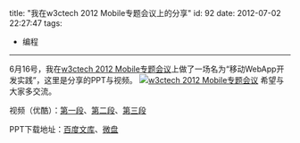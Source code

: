 title: "我在w3ctech 2012 Mobile专题会议上的分享"
id: 92
date: 2012-07-02 22:27:47
tags: 
- 编程
---

6月16号，我在[w3ctech 2012 Mobile专题会议](http://w3ctech.com/2012)上做了一场名为“移动WebApp开发实践”，这里是分享的PPT与视频。
<a href="http://www.w3ctech.com/css/images/m2012/subject_bg.png" target="_blank"><img src="http://www.w3ctech.com/css/images/m2012/subject_bg.png" alt="w3ctech 2012 Mobile专题会议" title="Cover" style="max-width:640px;"></a>
希望与大家多交流。

视频（优酷）：[第一段](http://v.youku.com/v_show/id_XNDE5Nzg3Mzcy.html?f=17763083)、[第二段](http://v.youku.com/v_show/id_XNDE5NjgxNjIw.html?f=17763083)、[第三段](http://v.youku.com/v_show/id_XNDE5NzQ4OTE2.html?f=17763083)

PPT下载地址：[百度文库](http://wenku.baidu.com/view/dd0f34ea4afe04a1b071de4f.html)、[微盘](http://vdisk.weibo.com/s/7567B/1339904231)